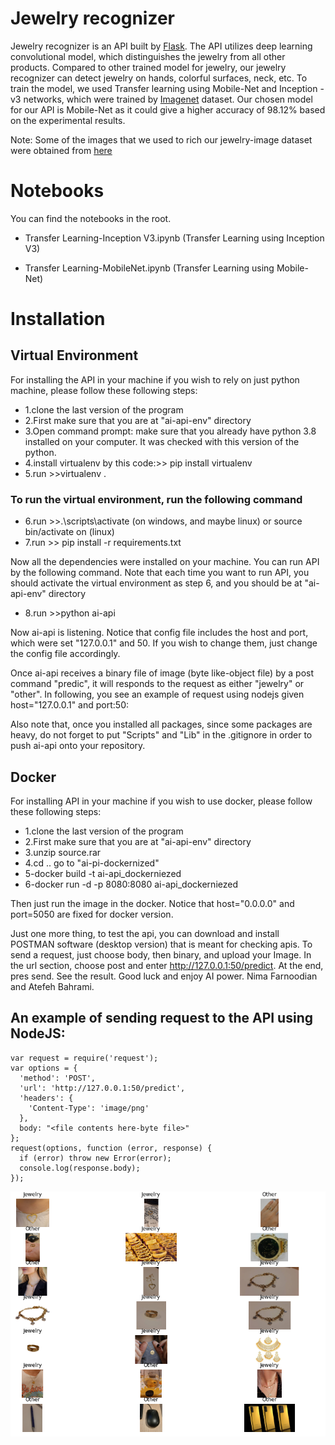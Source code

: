 # Jewelry recognizer

Jewelry recognizer is an API built by [Flask](https://flask.palletsprojects.com/en/2.0.x/). The API utilizes deep learning convolutional model, which distinguishes the jewelry from all other products. Compared to other trained model for jewelry, our jewelry recognizer can detect jewelry on hands, colorful surfaces, neck, etc. To train the model, we used Transfer learning using Mobile-Net and Inception -v3 networks, which were trained by [Imagenet](https://www.image-net.org/) dataset. Our chosen model for our API is Mobile-Net as it could give a higher accuracy of 98.12% based on the experimental results.

Note: Some of the images that we used to rich our jewelry-image dataset were obtained from [here](https://github.com/princesegzy01/Jewellery-Classification)

# Notebooks

You can find the notebooks in the root. 

- Transfer Learning-Inception V3.ipynb (Transfer Learning using Inception V3)

- Transfer Learning-MobileNet.ipynb (Transfer Learning using Mobile-Net)

# Installation

## Virtual Environment 
For installing the API in your machine if you wish to rely on just python machine, please follow these following steps:

- 1.clone the last version of the program
- 2.First make sure that you are at "ai-api-env" directory 
- 3.Open command prompt: make sure that you already have python 3.8 installed on your computer. It was checked with this version of the python.
- 4.install virtualenv by this code:>> pip install virtualenv
- 5.run >>virtualenv .
### To run the virtual environment, run the following command
- 6.run >>.\scripts\activate (on windows, and maybe linux)  or source bin/activate on (linux)
- 7.run >> pip install -r requirements.txt

Now all the dependencies were installed on your machine. You can run API by the following command. Note that each time you want to run API, you should activate the virtual environment as step 6, and you should be at "ai-api-env" directory 
- 8.run >>python ai-api

Now ai-api is listening. Notice that config file includes the host and port, which were set "127.0.0.1" and 50. If you wish to change them, just change the config file accordingly.

Once ai-api receives a binary file of image (byte like-object file) by a post command "predic", it will responds to the request as either "jewelry" or "other". In following, you see an example of request using nodejs given host="127.0.0.1" and port:50:

Also note that, once you installed all packages, since some packages are heavy, do not forget to put "Scripts" and "Lib" in the .gitignore in order to push ai-api onto your repository.

## Docker 
For installing API in your machine if you wish to use docker, please follow these following steps:

- 1.clone the last version of the program
- 2.First make sure that you are at "ai-api-env" directory 
- 3.unzip source.rar
- 4.cd .. go to "ai-pi-dockernized"
- 5-docker build -t ai-api_dockerniezed
- 6-docker run -d -p 8080:8080 ai-api_dockerniezed

Then just run the image in the docker. Notice that host="0.0.0.0" and port=5050 are fixed for docker version. 

Just one more thing, to test the api, you can download and install POSTMAN software (desktop version) that is meant for checking apis. To send a request, just choose body, then binary, and upload your Image. In the url section, choose post and enter http://127.0.0.1:50/predict. At the end, pres send. See the result.
Good luck and enjoy AI power. 
Nima Farnoodian and Atefeh Bahrami.
## An example of sending request to the API using NodeJS:
````
var request = require('request');
var options = {
  'method': 'POST',
  'url': 'http://127.0.0.1:50/predict',
  'headers': {
    'Content-Type': 'image/png'
  },
  body: "<file contents here-byte file>"
};
request(options, function (error, response) {
  if (error) throw new Error(error);
  console.log(response.body);
});
````
![Example](./rec-example.png)
